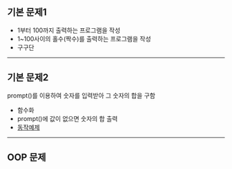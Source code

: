 ##  기본 문제1

* 1부터 100까지 출력하는 프로그램을 작성
* 1~100사이의 홀수(짝수)를 출력하는 프로그램을 작성
* 구구단 

***

##  기본 문제2

prompt()를 이용하여 숫자를 입력받아 그 숫자의 합을 구함

* 함수화
* prompt()에 값이 없으면 숫자의 합 출력
* [동작예제](http://www.youtube.com/watch?v=_5dvqecYCco)

***

## OOP 문제

